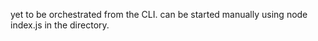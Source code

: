  yet to be orchestrated from the CLI. can be started manually using node index.js in the directory.

